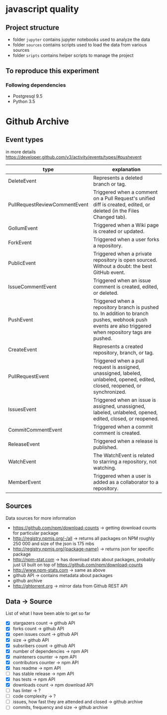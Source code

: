 # javascript quality

## Project structure
- folder `jupyter` contains jupyter notebooks used to analyze the data
- folder `sources` contains scripts used to load the data from various sources
- folder `sripts` contains helper scripts to manage the project


## To reproduce this experiment

### Following dependencies
- Postgresql 9.5
- Python 3.5



# Github Archive

## Event types
in more details https://developer.github.com/v3/activity/events/types/#pushevent

type | explanation
------------ | -------------
DeleteEvent | Represents a deleted branch or tag.
PullRequestReviewCommentEvent | Triggered when a comment on a Pull Request's unified diff is created, edited, or deleted (in the Files Changed tab).
GollumEvent | Triggered when a Wiki page is created or updated.
ForkEvent | Triggered when a user forks a repository.
PublicEvent | Triggered when a private repository is open sourced. Without a doubt: the best GitHub event.
IssueCommentEvent | Triggered when an issue comment is created, edited, or deleted.
PushEvent | Triggered when a repository branch is pushed to. In addition to branch pushes, webhook push events are also triggered when repository tags are pushed.
CreateEvent | Represents a created repository, branch, or tag.
PullRequestEvent | Triggered when a pull request is assigned, unassigned, labeled, unlabeled, opened, edited, closed, reopened, or synchronized.
IssuesEvent | Triggered when an issue is assigned, unassigned, labeled, unlabeled, opened, edited, closed, or reopened.
CommitCommentEvent | Triggered when a commit comment is created.
ReleaseEvent | Triggered when a release is published.
WatchEvent | The WatchEvent is related to starring a repository, not watching.
MemberEvent | Triggered when a user is added as a collaborator to a repository.


## Sources

Data sources for more information

- https://github.com/npm/download-counts -> getting download counts for particular package
- http://registry.npmjs.org/-/all -> returns all packages on NPM roughly 250 000 and size of the json is 175 mbs
- http://registry.npmjs.org/{package-name} -> returns json for specific package
- http://npm-stat.com -> has download stats about packages, probably just UI built on top of https://github.com/npm/download-counts
- http://www.npm-stats.com -> same as above
- github API -> contains metadata about packages
- github archive
- http://ghtorrent.org -> mirror data from Github REST API


## Data -> Source
List of what I have been able to get so far
- [x] stargazers count -> github API
- [x] forks count -> github API
- [x] open issues count -> github API
- [x] size -> github API
- [x] subsribers count -> github API
- [x] number of dependencies -> npm API
- [x] mainteners counter -> npm API
- [x] contributors counter -> npm API
- [x] has readme -> npm API
- [ ] has stable release -> npm API
- [x] has tests -> npm API
- [x] downloads count -> npm download API
- [ ] has linter -> ?
- [ ] code complexity -> ?
- [ ] issues, how fast they are attended and closed -> github archive
- [ ] commits, frequency and size -> github archive
